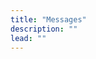 ```yaml
---
title: "Messages"
description: ""
lead: ""
---
```


<!--

TODO:

- Parts of
- Syntax (valid, invalid)
- Message struct
- Synchronicity
- Effect of tipset on execution and state
- Receipts
- Implicit messages

-->
